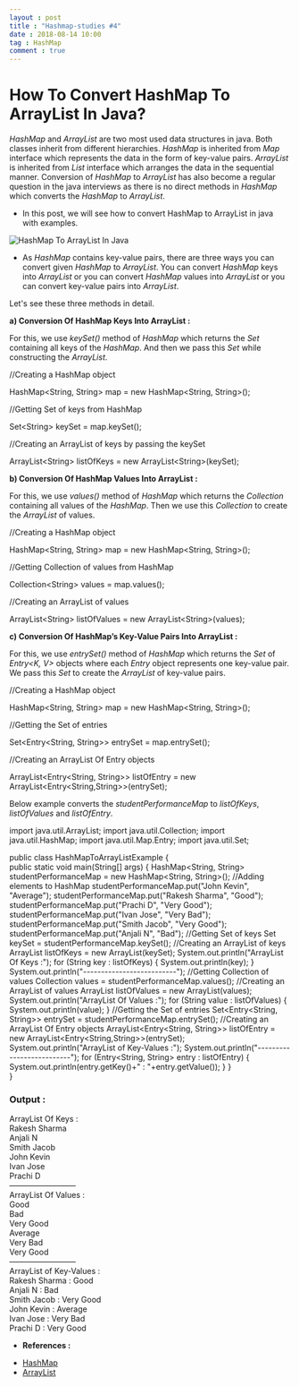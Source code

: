 ```yaml
---
layout : post
title : "Hashmap-studies #4"
date : 2018-08-14 10:00
tag : HashMap
comment : true
---
```


# How To Convert HashMap To ArrayList In Java?

<em>HashMap</em> and <em>ArrayList</em> are two most used data structures in java. Both classes inherit from different hierarchies. 
<em>HashMap</em> is inherited from <em>Map</em> interface which represents the data in the form of key-value pairs. <em>ArrayList</em> is inherited from <em>List</em> interface which arranges the data in the sequential manner. Conversion of <em>HashMap</em> to <em>ArrayList</em> has also become a regular question in the java interviews as there is no direct methods in <em>HashMap</em> which converts the <em>HashMap</em> to <em>ArrayList</em>. 

* In this post, we will see how to convert HashMap to ArrayList in java with examples.

<img class="aligncenter" src="https://javaconceptoftheday.com/wp-content/uploads/2016/01/HashMapToArrayList.png?x70034" alt="HashMap To ArrayList In Java" />

* As <em>HashMap</em> contains key-value pairs, there are three ways you can convert given <em>HashMap</em> to <em>ArrayList</em>. 
You can convert <em>HashMap</em> keys into <em>ArrayList</em> or you can convert <em>HashMap</em> values into <em>ArrayList</em> or you can convert key-value pairs into <em>ArrayList</em>. 

Let's see these three methods in detail.

<strong>a) Conversion Of HashMap Keys Into ArrayList :</strong>

For this, we use <em>keySet()</em> method of <em>HashMap</em> which returns the <em>Set</em> containing all keys of the <em>HashMap</em>. And then we pass this <em>Set</em> while constructing the <em>ArrayList</em>.


//Creating a HashMap object
		
HashMap&lt;String, String&gt; map = new HashMap&lt;String, String&gt;();

//Getting Set of keys from HashMap
		
Set&lt;String&gt; keySet = map.keySet();
		
//Creating an ArrayList of keys by passing the keySet
		
ArrayList&lt;String&gt; listOfKeys = new ArrayList&lt;String&gt;(keySet);

<strong>b) Conversion Of HashMap Values Into ArrayList :</strong>

For this, we use <em>values()</em> method of <em>HashMap</em> which returns the <em>Collection</em> containing all values of the <em>HashMap</em>. Then we use this <em>Collection</em> to create the <em>ArrayList </em>of values.

//Creating a HashMap object
		
HashMap&lt;String, String&gt; map = new HashMap&lt;String, String&gt;();

//Getting Collection of values from HashMap
		
Collection&lt;String&gt; values = map.values();
		
//Creating an ArrayList of values
		
ArrayList&lt;String&gt; listOfValues = new ArrayList&lt;String&gt;(values);

<strong>c) Conversion Of HashMap&#8217;s Key-Value Pairs Into ArrayList :</strong>

For this, we use <em>entrySet()</em> method of <em>HashMap</em> which returns the <em>Set</em> of <em>Entry&lt;K, V&gt;</em> objects where each <em>Entry</em> object represents one key-value pair. We pass this <em>Set</em> to create the <em>ArrayList</em> of key-value pairs.


//Creating a HashMap object
		
HashMap&lt;String, String&gt; map = new HashMap&lt;String, String&gt;();

//Getting the Set of entries
		
Set&lt;Entry&lt;String, String&gt;&gt; entrySet = map.entrySet();
		
//Creating an ArrayList Of Entry objects
		
ArrayList&lt;Entry&lt;String, String&gt;&gt; listOfEntry = new ArrayList&lt;Entry&lt;String,String&gt;&gt;(entrySet);

Below example converts the <em>studentPerformanceMap</em> to <em>listOfKeys</em>, <em>listOfValues</em> and <em>listOfEntry</em>.

import java.util.ArrayList;
import java.util.Collection;
import java.util.HashMap;
import java.util.Map.Entry;
import java.util.Set;

public class HashMapToArrayListExample 
{   	
	public static void main(String[] args) 
	{
	    	HashMap<String, String> studentPerformanceMap = new HashMap<String, String>();
    		//Adding elements to HashMap
    		studentPerformanceMap.put("John Kevin", "Average");
    	studentPerformanceMap.put("Rakesh Sharma", "Good");
    	studentPerformanceMap.put("Prachi D", "Very Good");
    	studentPerformanceMap.put("Ivan Jose", "Very Bad");
    	studentPerformanceMap.put("Smith Jacob", "Very Good");
    	studentPerformanceMap.put("Anjali N", "Bad");
		//Getting Set of keys
		Set<String> keySet = studentPerformanceMap.keySet();
		//Creating an ArrayList of keys
		ArrayList<String> listOfKeys = new ArrayList<String>(keySet);
		System.out.println("ArrayList Of Keys :");
		for (String key : listOfKeys)
		{
			System.out.println(key);
		}
		System.out.println("--------------------------");
		//Getting Collection of values
		Collection<String> values = studentPerformanceMap.values();
		//Creating an ArrayList of values
		ArrayList<String> listOfValues = new ArrayList<String>(values);
		System.out.println("ArrayList Of Values :");
		for (String value : listOfValues)
		{
			System.out.println(value);
		}
		//Getting the Set of entries
		Set<Entry<String, String>> entrySet = studentPerformanceMap.entrySet();
		//Creating an ArrayList Of Entry objects
		ArrayList<Entry<String, String>> listOfEntry = new ArrayList<Entry<String,String>>(entrySet);
		System.out.println("ArrayList of Key-Values :");
		System.out.println("--------------------------");
		for (Entry<String, String> entry : listOfEntry)
		{
			System.out.println(entry.getKey()+" : "+entry.getValue());
		}
	}	
}


### Output :

ArrayList Of Keys :<br /> Rakesh Sharma<br /> Anjali N<br /> Smith Jacob<br /> John Kevin<br /> Ivan Jose<br /> Prachi D<br /> &#8212;&#8212;&#8212;&#8212;&#8212;&#8212;&#8212;&#8212;&#8211;<br /> ArrayList Of Values :<br /> Good<br /> Bad<br /> Very Good<br /> Average<br /> Very Bad<br /> Very Good<br /> &#8212;&#8212;&#8212;&#8212;&#8212;&#8212;&#8212;&#8212;&#8211;<br /> ArrayList of Key-Values :<br /> Rakesh Sharma : Good<br /> Anjali N : Bad<br /> Smith Jacob : Very Good<br /> John Kevin : Average<br /> Ivan Jose : Very Bad<br /> Prachi D : Very Good

* <strong>References :</strong>

<ul><li><a href="https://docs.oracle.com/javase/8/docs/api/java/util/HashMap.html" target="_blank">HashMap</a></li><li><a href="https://docs.oracle.com/javase/8/docs/api/java/util/ArrayList.html" target="_blank">ArrayList</a></li></ul>

